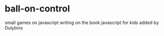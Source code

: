 # ball-on-control

small games on javascript
writing on the book javascript for kids
added by Dulybnis
 